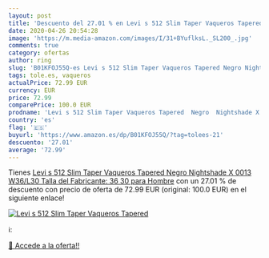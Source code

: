 ```yaml
---
layout: post
title: 'Descuento del 27.01 % en Levi s 512 Slim Taper Vaqueros Tapered  '
date: 2020-04-26 20:54:28
image: 'https://m.media-amazon.com/images/I/31+BYuflksL._SL200_.jpg'
comments: true
category: ofertas
author: ring
slug: 'B01KFOJ55Q-es Levi s 512 Slim Taper Vaqueros Tapered Negro Nightshade X...'
tags: tole.es, vaqueros
actualPrice: 72.99 EUR
currency: EUR
price: 72.99
comparePrice: 100.0 EUR
prodname: 'Levi s 512 Slim Taper Vaqueros Tapered  Negro  Nightshade X 0013   W36/L30  Talla del Fabricante: 36 30  para Hombre'
country: 'es'
flag: '🇪🇸'
buyurl: 'https://www.amazon.es/dp/B01KFOJ55Q/?tag=tolees-21'
descuento: '27.01'
average: '72.99'
---
```


Tienes [Levi s 512 Slim Taper Vaqueros Tapered  Negro  Nightshade X 0013   W36/L30  Talla del Fabricante: 36 30  para Hombre](https://www.amazon.es/dp/B01KFOJ55Q/?tag=tolees-21) con un 27.01 % de descuento con precio de oferta de 72.99 EUR (original: 100.0 EUR) en el siguiente enlace!

[![Levi s 512 Slim Taper Vaqueros Tapered  ](https://m.media-amazon.com/images/I/31+BYuflksL._SL200_.jpg)](https://www.amazon.es/dp/B01KFOJ55Q/?tag=tolees-21)

ℹ️:


[🛒 Accede a la oferta!!](https://www.amazon.es/dp/B01KFOJ55Q/?tag=tolees-21)
